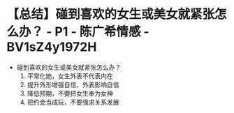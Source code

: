 # 【总结】碰到喜欢的女生或美女就紧张怎么办？ - P1 - 陈广希情感 - BV1sZ4y1972H

-   碰到喜欢的女生或美女就紧张怎么办？
    1.  平常化她，女生外表不代表内在
    2.  提升外形增强自信，外表影响自信
    3.  降低预期，不要把女生奉为女神
    4.  把约会当成玩，不要强求关系发展